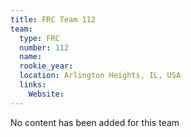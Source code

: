 ```yaml
---
title: FRC Team 112
team:
  type: FRC
  number: 112
  name: 
  rookie_year: 
  location: Arlington Heights, IL, USA
  links:
    Website: 
---
```

No content has been added for this team
